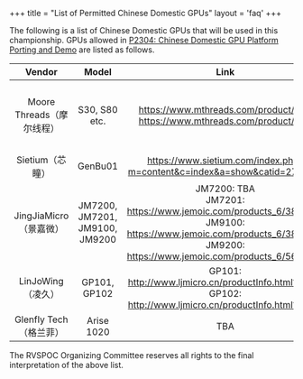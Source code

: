 +++
title = "List of Permitted Chinese Domestic GPUs"
layout = 'faq'
+++

The following is a list of Chinese Domestic GPUs that will be used in this championship. GPUs allowed in [P2304: Chinese Domestic GPU Platform Porting and Demo](../p2304/) are listed as follows.

|Vendor|Model|Link|Comment|
|:-:|:-:|:-:|:-:|
|Moore Threads（摩尔线程）|S30, S80 etc.|https://www.mthreads.com/product/S10<br/>https://www.mthreads.com/product/S80|You may use any GPU models from this vendor.|
|Sietium（芯瞳）|GenBu01|https://www.sietium.com/index.php?m=content&c=index&a=show&catid=27&id=1||
|JingJiaMicro（景嘉微）|JM7200, JM7201, JM9100, JM9200|JM7200: TBA<br/>JM7201: https://www.jemoic.com/products_6/382.html<br/>JM9100: https://www.jemoic.com/products_6/381.html<br/>JM9200: https://www.jemoic.com/products_6/569.html||
|LinJoWing（凌久）|GP101, GP102|GP101: http://www.ljmicro.cn/productInfo.html?id=26<br/>GP102: http://www.ljmicro.cn/productInfo.html?id=25||
|Glenfly Tech（格兰菲）|Arise 1020|TBA||

The RVSPOC Organizing Committee reserves all rights to the final interpretation of the above list.
